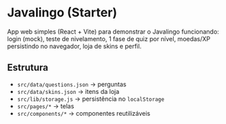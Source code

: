 # Javalingo (Starter)

App web simples (React + Vite) para demonstrar o Javalingo funcionando: login (mock),
teste de nivelamento, 1 fase de quiz por nível, moedas/XP persistindo no navegador,
loja de skins e perfil.

## Estrutura
- `src/data/questions.json` → perguntas 
- `src/data/skins.json` → itens da loja
- `src/lib/storage.js` → persistência no `localStorage`
- `src/pages/*` → telas
- `src/components/*` → componentes reutilizáveis
